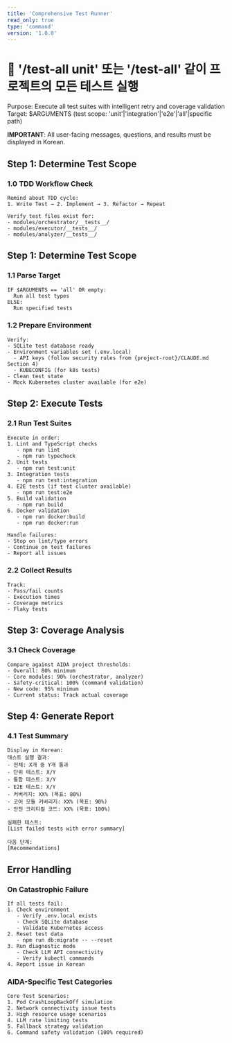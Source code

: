 ```yaml
---
title: 'Comprehensive Test Runner'
read_only: true
type: 'command'
version: '1.0.0'
---
```


# 🧪 '/test-all unit' 또는 '/test-all' 같이 프로젝트의 모든 테스트 실행

Purpose: Execute all test suites with intelligent retry and coverage validation
Target: $ARGUMENTS (test scope: 'unit'|'integration'|'e2e'|'all'|specific path)

**IMPORTANT**: All user-facing messages, questions, and results must be displayed in Korean.

## Step 1: Determine Test Scope

### 1.0 TDD Workflow Check
```
Remind about TDD cycle:
1. Write Test → 2. Implement → 3. Refactor → Repeat

Verify test files exist for:
- modules/orchestrator/__tests__/
- modules/executor/__tests__/
- modules/analyzer/__tests__/
```

## Step 1: Determine Test Scope

### 1.1 Parse Target
```
IF $ARGUMENTS == 'all' OR empty:
  Run all test types
ELSE:
  Run specified tests
```

### 1.2 Prepare Environment
```
Verify:
- SQLite test database ready
- Environment variables set (.env.local)
  - API keys (follow security rules from {project-root}/CLAUDE.md Section 4)
  - KUBECONFIG (for k8s tests)
- Clean test state
- Mock Kubernetes cluster available (for e2e)
```

## Step 2: Execute Tests

### 2.1 Run Test Suites
```
Execute in order:
1. Lint and TypeScript checks
   - npm run lint
   - npm run typecheck
2. Unit tests
   - npm run test:unit
3. Integration tests
   - npm run test:integration
4. E2E tests (if test cluster available)
   - npm run test:e2e
5. Build validation
   - npm run build
6. Docker validation
   - npm run docker:build
   - npm run docker:run

Handle failures:
- Stop on lint/type errors
- Continue on test failures
- Report all issues
```

### 2.2 Collect Results
```
Track:
- Pass/fail counts
- Execution times
- Coverage metrics
- Flaky tests
```

## Step 3: Coverage Analysis

### 3.1 Check Coverage
```
Compare against AIDA project thresholds:
- Overall: 80% minimum
- Core modules: 90% (orchestrator, analyzer)
- Safety-critical: 100% (command validation)
- New code: 95% minimum
- Current status: Track actual coverage
```

## Step 4: Generate Report

### 4.1 Test Summary
```
Display in Korean:
테스트 실행 결과:
- 전체: X개 중 Y개 통과
- 단위 테스트: X/Y
- 통합 테스트: X/Y
- E2E 테스트: X/Y
- 커버리지: XX% (목표: 80%)
- 코어 모듈 커버리지: XX% (목표: 90%)
- 안전 크리티컬 코드: XX% (목표: 100%)

실패한 테스트:
[List failed tests with error summary]

다음 단계:
[Recommendations]
```

## Error Handling

### On Catastrophic Failure
```
If all tests fail:
1. Check environment
   - Verify .env.local exists
   - Check SQLite database
   - Validate Kubernetes access
2. Reset test data
   - npm run db:migrate -- --reset
3. Run diagnostic mode
   - Check LLM API connectivity
   - Verify kubectl commands
4. Report issue in Korean
```

### AIDA-Specific Test Categories
```
Core Test Scenarios:
1. Pod CrashLoopBackOff simulation
2. Network connectivity issue tests
3. High resource usage scenarios
4. LLM rate limiting tests
5. Fallback strategy validation
6. Command safety validation (100% required)
```